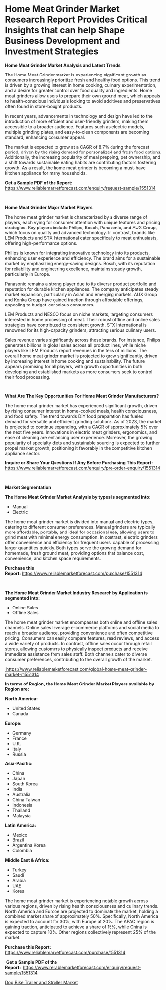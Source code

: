<p><h1>Home Meat Grinder Market Research Report Provides Critical Insights that can help Shape Business Development and Investment Strategies</h1></p><p><strong>Home Meat Grinder Market Analysis and Latest Trends</strong></p>
<p><p>The Home Meat Grinder market is experiencing significant growth as consumers increasingly prioritize fresh and healthy food options. This trend is driven by a growing interest in home cooking, culinary experimentation, and a desire for greater control over food quality and ingredients. Home meat grinders allow users to prepare their own ground meat, which appeals to health-conscious individuals looking to avoid additives and preservatives often found in store-bought products.</p><p>In recent years, advancements in technology and design have led to the introduction of more efficient and user-friendly grinders, making them accessible to a broader audience. Features such as electric models, multiple grinding plates, and easy-to-clean components are becoming standard, enhancing consumer appeal.</p><p>The market is expected to grow at a CAGR of 8.7% during the forecast period, driven by the rising demand for personalized and fresh food options. Additionally, the increasing popularity of meal prepping, pet ownership, and a shift towards sustainable eating habits are contributing factors fostering growth. As a result, the home meat grinder is becoming a must-have kitchen appliance for many households.</p></p>
<p><strong>Get a Sample PDF of the Report:&nbsp;</strong> <a href="https://www.reliablemarketforecast.com/enquiry/request-sample/1551314?utm_campaign=3310&utm_medium=2&utm_source=Github&utm_content=ia&utm_term=04042025&utm_id=home-meat-grinder">https://www.reliablemarketforecast.com/enquiry/request-sample/1551314</a></p>
<p>&nbsp;</p>
<p><strong>Home Meat Grinder Major Market Players</strong></p>
<p><p>The home meat grinder market is characterized by a diverse range of players, each vying for consumer attention with unique features and pricing strategies. Key players include Philips, Bosch, Panasonic, and AUX Group, which focus on quality and advanced technology. In contrast, brands like LEM Products and STX International cater specifically to meat enthusiasts, offering high-performance options.</p><p>Philips is known for integrating innovative technology into its products, enhancing user experience and efficiency. The brand aims for a sustainable market by emphasizing energy-saving designs. Bosch, with its reputation for reliability and engineering excellence, maintains steady growth, particularly in Europe.</p><p>Panasonic remains a strong player due to its diverse product portfolio and reputation for durable kitchen appliances. The company anticipates steady market expansion, particularly in Asian and emerging markets. AUX Group and Konka Group have gained traction through affordable offerings, appealing to budget-conscious consumers.</p><p>LEM Products and NESCO focus on niche markets, targeting consumers interested in home processing of meat. Their robust offline and online sales strategies have contributed to consistent growth. STX International is renowned for its high-capacity grinders, attracting serious culinary users.</p><p>Sales revenue varies significantly across these brands. For instance, Philips generates billions in global sales across all product lines, while niche players like LEM Products report revenues in the tens of millions. The overall home meat grinder market is projected to grow significantly, driven by increasing interest in home cooking and sustainability. The future appears promising for all players, with growth opportunities in both developing and established markets as more consumers seek to control their food processing.</p></p>
<p>&nbsp;</p>
<p><strong>What Are The Key Opportunities For Home Meat Grinder Manufacturers?</strong></p>
<p><p>The home meat grinder market has experienced significant growth, driven by rising consumer interest in home-cooked meals, health consciousness, and food safety. The trend towards DIY food preparation has fueled demand for versatile and efficient grinding solutions. As of 2023, the market is projected to continue expanding, with a CAGR of approximately 5% over the next five years. Innovations in electric meat grinders, ergonomics, and ease of cleaning are enhancing user experience. Moreover, the growing popularity of specialty diets and sustainable sourcing is expected to further propel market growth, positioning it favorably in the competitive kitchen appliance sector.</p></p>
<p><strong>Inquire or Share Your Questions If Any Before Purchasing This Report:</strong> <a href="https://www.reliablemarketforecast.com/enquiry/pre-order-enquiry/1551314?utm_campaign=3310&utm_medium=2&utm_source=Github&utm_content=ia&utm_term=04042025&utm_id=home-meat-grinder">https://www.reliablemarketforecast.com/enquiry/pre-order-enquiry/1551314</a></p>
<p>&nbsp;</p>
<p><strong>Market Segmentation</strong></p>
<p><strong>The Home Meat Grinder Market Analysis by types is segmented into:</strong></p>
<p><ul><li>Manual</li><li>Electric</li></ul></p>
<p><p>The home meat grinder market is divided into manual and electric types, catering to different consumer preferences. Manual grinders are typically more affordable, portable, and ideal for occasional use, allowing users to grind meat with minimal energy consumption. In contrast, electric grinders offer convenience and efficiency for frequent users, capable of processing larger quantities quickly. Both types serve the growing demand for homemade, fresh ground meat, providing options that balance cost, convenience, and kitchen space requirements.</p></p>
<p><strong>Purchase this Report:&nbsp;</strong><a href="https://www.reliablemarketforecast.com/purchase/1551314?utm_campaign=3310&utm_medium=2&utm_source=Github&utm_content=ia&utm_term=04042025&utm_id=home-meat-grinder">https://www.reliablemarketforecast.com/purchase/1551314</a></p>
<p>&nbsp;</p>
<p><strong>The Home Meat Grinder Market Industry Research by Application is segmented into:</strong></p>
<p><ul><li>Online Sales</li><li>Offline Sales</li></ul></p>
<p><p>The home meat grinder market encompasses both online and offline sales channels. Online sales leverage e-commerce platforms and social media to reach a broader audience, providing convenience and often competitive pricing. Consumers can easily compare features, read reviews, and access a wide variety of products. In contrast, offline sales occur through retail stores, allowing customers to physically inspect products and receive immediate assistance from sales staff. Both channels cater to diverse consumer preferences, contributing to the overall growth of the market.</p></p>
<p><a href="https://www.reliablemarketforecast.com/global-home-meat-grinder-market-r1551314?utm_campaign=3310&utm_medium=2&utm_source=Github&utm_content=ia&utm_term=04042025&utm_id=home-meat-grinder">&nbsp;https://www.reliablemarketforecast.com/global-home-meat-grinder-market-r1551314</a></p>
<p><strong>In terms of Region, the Home Meat Grinder Market Players available by Region are:</strong></p>
<p>
    <p> <strong> North America: </strong>
        <ul>
            <li>United States</li>
            <li>Canada</li>
        </ul>
        </p> 
    <p> <strong> Europe: </strong>
        <ul>
            <li>Germany</li>
            <li>France</li>
            <li>U.K.</li>
            <li>Italy</li>
            <li>Russia</li>
        </ul>
        </p> 
    <p> <strong> Asia-Pacific: </strong>
        <ul>
            <li>China</li>
            <li>Japan</li>
            <li>South Korea</li>
            <li>India</li>
            <li>Australia</li>
            <li>China Taiwan</li>
            <li>Indonesia</li>
            <li>Thailand</li>
            <li>Malaysia</li>
        </ul>
        </p> 
    <p> <strong> Latin America: </strong>
        <ul>
            <li>Mexico</li>
            <li>Brazil</li>
            <li>Argentina Korea</li>
            <li>Colombia</li>
        </ul>
        </p> 
    <p> <strong> Middle East & Africa: </strong>
        <ul>
            <li>Turkey</li>
            <li>Saudi</li>
            <li>Arabia</li>
            <li>UAE</li>
            <li>Korea</li>
        </ul>
    </p>
    </p>
<p><p>The home meat grinder market is experiencing notable growth across various regions, driven by rising health consciousness and culinary trends. North America and Europe are projected to dominate the market, holding a combined market share of approximately 50%. Specifically, North America is expected to account for 30%, with Europe at 20%. The APAC region is gaining traction, anticipated to achieve a share of 15%, while China is expected to capture 10%. Other regions collectively represent 25% of the market.</p></p>
<p><strong>Purchase this Report: </strong><a href="https://www.reliablemarketforecast.com/purchase/1551314?utm_campaign=3310&utm_medium=2&utm_source=Github&utm_content=ia&utm_term=04042025&utm_id=home-meat-grinder">https://www.reliablemarketforecast.com/purchase/1551314</a></p>
<p>&nbsp;<strong>Get a Sample PDF of the Report:&nbsp;&nbsp;</strong><a href="https://www.reliablemarketforecast.com/enquiry/request-sample/1551314?utm_campaign=3310&utm_medium=2&utm_source=Github&utm_content=ia&utm_term=04042025&utm_id=home-meat-grinder">https://www.reliablemarketforecast.com/enquiry/request-sample/1551314</a></p>
<p><strong></strong></p>
<p><p><a href="https://github.com/alejnaouare/Market-Research-Report-List-1/blob/main/dog-bike-trailer-and-stroller-market.md?utm_campaign=3310&utm_medium=2&utm_source=Github&utm_content=ia&utm_term=04042025&utm_id=home-meat-grinder">Dog Bike Trailer and Stroller Market</a></p></p>
